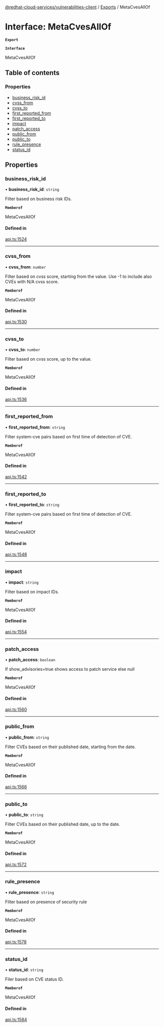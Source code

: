 [@redhat-cloud-services/vulnerabilities-client](../README.md) / [Exports](../modules.md) / MetaCvesAllOf

# Interface: MetaCvesAllOf

**`Export`**

**`Interface`**

MetaCvesAllOf

## Table of contents

### Properties

- [business\_risk\_id](MetaCvesAllOf.md#business_risk_id)
- [cvss\_from](MetaCvesAllOf.md#cvss_from)
- [cvss\_to](MetaCvesAllOf.md#cvss_to)
- [first\_reported\_from](MetaCvesAllOf.md#first_reported_from)
- [first\_reported\_to](MetaCvesAllOf.md#first_reported_to)
- [impact](MetaCvesAllOf.md#impact)
- [patch\_access](MetaCvesAllOf.md#patch_access)
- [public\_from](MetaCvesAllOf.md#public_from)
- [public\_to](MetaCvesAllOf.md#public_to)
- [rule\_presence](MetaCvesAllOf.md#rule_presence)
- [status\_id](MetaCvesAllOf.md#status_id)

## Properties

### business\_risk\_id

• **business\_risk\_id**: `string`

Filter based on business risk IDs.

**`Memberof`**

MetaCvesAllOf

#### Defined in

[api.ts:1524](https://github.com/RedHatInsights/javascript-clients/blob/master/packages/vulnerabilities/git-api/api.ts#L1524)

___

### cvss\_from

• **cvss\_from**: `number`

Filter based on cvss score, starting from the value. Use -1 to include also CVEs with N/A cvss score.

**`Memberof`**

MetaCvesAllOf

#### Defined in

[api.ts:1530](https://github.com/RedHatInsights/javascript-clients/blob/master/packages/vulnerabilities/git-api/api.ts#L1530)

___

### cvss\_to

• **cvss\_to**: `number`

Filter based on cvss score, up to the value.

**`Memberof`**

MetaCvesAllOf

#### Defined in

[api.ts:1536](https://github.com/RedHatInsights/javascript-clients/blob/master/packages/vulnerabilities/git-api/api.ts#L1536)

___

### first\_reported\_from

• **first\_reported\_from**: `string`

Filter system-cve pairs based on first time of detection of CVE.

**`Memberof`**

MetaCvesAllOf

#### Defined in

[api.ts:1542](https://github.com/RedHatInsights/javascript-clients/blob/master/packages/vulnerabilities/git-api/api.ts#L1542)

___

### first\_reported\_to

• **first\_reported\_to**: `string`

Filter system-cve pairs based on first time of detection of CVE.

**`Memberof`**

MetaCvesAllOf

#### Defined in

[api.ts:1548](https://github.com/RedHatInsights/javascript-clients/blob/master/packages/vulnerabilities/git-api/api.ts#L1548)

___

### impact

• **impact**: `string`

Filter based on impact IDs.

**`Memberof`**

MetaCvesAllOf

#### Defined in

[api.ts:1554](https://github.com/RedHatInsights/javascript-clients/blob/master/packages/vulnerabilities/git-api/api.ts#L1554)

___

### patch\_access

• **patch\_access**: `boolean`

If show_advisories=true shows access to patch service else null

**`Memberof`**

MetaCvesAllOf

#### Defined in

[api.ts:1560](https://github.com/RedHatInsights/javascript-clients/blob/master/packages/vulnerabilities/git-api/api.ts#L1560)

___

### public\_from

• **public\_from**: `string`

Filter CVEs based on their published date, starting from the date.

**`Memberof`**

MetaCvesAllOf

#### Defined in

[api.ts:1566](https://github.com/RedHatInsights/javascript-clients/blob/master/packages/vulnerabilities/git-api/api.ts#L1566)

___

### public\_to

• **public\_to**: `string`

Filter CVEs based on their published date, up to the date.

**`Memberof`**

MetaCvesAllOf

#### Defined in

[api.ts:1572](https://github.com/RedHatInsights/javascript-clients/blob/master/packages/vulnerabilities/git-api/api.ts#L1572)

___

### rule\_presence

• **rule\_presence**: `string`

Filter based on presence of security rule

**`Memberof`**

MetaCvesAllOf

#### Defined in

[api.ts:1578](https://github.com/RedHatInsights/javascript-clients/blob/master/packages/vulnerabilities/git-api/api.ts#L1578)

___

### status\_id

• **status\_id**: `string`

Filer based on CVE status ID.

**`Memberof`**

MetaCvesAllOf

#### Defined in

[api.ts:1584](https://github.com/RedHatInsights/javascript-clients/blob/master/packages/vulnerabilities/git-api/api.ts#L1584)
